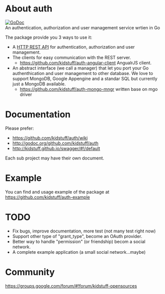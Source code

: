 About auth
====
[![GoDoc](http://godoc.org/github.com/kidstuff/auth?status.svg)](http://godoc.org/github.com/kidstuff/auth)  
An authentication, authorization and user management service wrtien in Go

The package provide you 3 ways to use it:  

  - A [HTTP REST API](http://kidstuff.github.io/swagger/#!/default) for authentication, authorization and user management.
  - The clients for easy communication with the REST server.
    - https://github.com/kidstuff/auth-angular-client AngualrJS client.
  - An abstract interface (we call a manager) that let you port your Go authenthication and user management to other database. We love to support MongoDB, Google Appengine and a standar SQL but currently just a MongoDB available.
    - https://github.com/kidstuff/auth-mongo-mngr written base on mgo driver

Documentation
====
Please prefer:
* https://github.com/kidstuff/auth/wiki
* http://godoc.org/github.com/kidstuff/auth
* http://kidstuff.github.io/swagger/#!/default  

Each sub project may have their own document.

Example
====
You can find and usage example of the package at https://github.com/kidstuff/auth-example  

TODO
====
* Fix bugs, improve documentation, more test (not many test right now)
* Support other type of "grant_type", become an OAuth provider.
* Better way to handle "permission" (or friendship) becom a social network.
* A complete example application (a small social network...maybe)

Community
====
https://groups.google.com/forum/#!forum/kidstuff-opensources